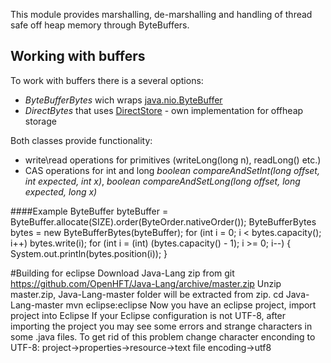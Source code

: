 This module provides marshalling, de-marshalling and handling of thread safe off heap memory through ByteBuffers.
## Working with buffers
To work with buffers there is a several options:
* _ByteBufferBytes_ wich wraps [java.nio.ByteBuffer](http://docs.oracle.com/javase/7/docs/api/java/nio/ByteBuffer.html)
* _DirectBytes_ that uses [DirectStore](https://github.com/OpenHFT/Java-Lang/blob/master/lang/src/main/java/net/openhft/lang/io/DirectStore.java) - own implementation for offheap storage

Both classes provide functionality:
* write\read operations for primitives (writeLong(long n), readLong() etc.)
* CAS operations for int and long _boolean compareAndSetInt(long offset, int expected, int x)_, _boolean compareAndSetLong(long offset, long expected, long x)_

####Example
    ByteBuffer byteBuffer = ByteBuffer.allocate(SIZE).order(ByteOrder.nativeOrder());
    ByteBufferBytes bytes = new ByteBufferBytes(byteBuffer);
    for (int i = 0; i < bytes.capacity(); i++)
        bytes.write(i);
    for (int i = (int) (bytes.capacity() - 1); i >= 0; i--) {
        System.out.println(bytes.position(i));
    }

#Building for eclipse
Download Java-Lang zip from git https://github.com/OpenHFT/Java-Lang/archive/master.zip
Unzip master.zip, Java-Lang-master folder will be extracted from zip.
cd Java-Lang-master
mvn eclipse:eclipse
Now you have an eclipse project, import project into Eclipse
If your Eclipse configuration is not UTF-8, after importing the project you may see some errors and strange characters in some .java files. To get rid of this problem change character enconding to UTF-8: project->properties->resource->text file encoding->utf8